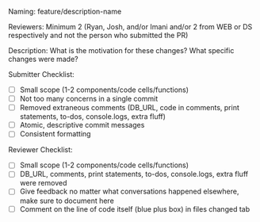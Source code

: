 Naming: feature/description-name

Reviewers: Minimum 2 (Ryan, Josh, and/or Imani and/or 2 from WEB or DS respectively and not the person who submitted the PR)

Description: 
  What is the motivation for these changes?
  What specific changes were made?

Submitter Checklist: 
  - [ ] Small scope (1-2 components/code cells/functions)
  - [ ] Not too many concerns in a single commit
  - [ ] Removed extraneous comments (DB_URL, code in comments, print statements, to-dos, console.logs, extra fluff)
  - [ ] Atomic, descriptive commit messages
  - [ ] Consistent formatting

Reviewer Checklist:
  - [ ] Small scope (1-2 components/code cells/functions)
  - [ ] DB_URL, comments, print statements, to-dos, console.logs, extra fluff were removed
  - [ ] Give feedback no matter what conversations happened elsewhere, make sure to document here
  - [ ] Comment on the line of code itself (blue plus box) in files changed tab